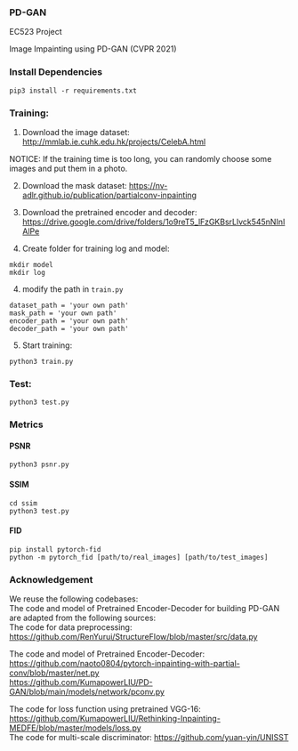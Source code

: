### PD-GAN

EC523 Project

Image Impainting using PD-GAN (CVPR 2021)
### Install Dependencies

```
pip3 install -r requirements.txt
```

### Training:

1. Download the image dataset: http://mmlab.ie.cuhk.edu.hk/projects/CelebA.html

NOTICE: If the training time is too long, you can randomly choose some images and put them in a photo.

2. Download the mask dataset: https://nv-adlr.github.io/publication/partialconv-inpainting

2. Download the pretrained encoder and decoder: https://drive.google.com/drive/folders/1o9reT5_lFzGKBsrLlvck545nNInIAlPe

3. Create folder for training log and model: 

```
mkdir model
mkdir log
```
4. modify the path in `train.py`
```
dataset_path = 'your own path'
mask_path = 'your own path'
encoder_path = 'your own path'
decoder_path = 'your own path'
```

5. Start training:

```
python3 train.py
```

### Test:

```
python3 test.py
```

### Metrics
#### PSNR
```
python3 psnr.py
```

#### SSIM
```
cd ssim
python3 test.py
```

#### FID

```
pip install pytorch-fid
python -m pytorch_fid [path/to/real_images] [path/to/test_images]
```

### Acknowledgement
We reuse the following codebases:  
The code and model of Pretrained Encoder-Decoder for building PD-GAN are adapted from the following sources:  
The code for data preprocessing:  
https://github.com/RenYurui/StructureFlow/blob/master/src/data.py  

The code and model of Pretrained Encoder-Decoder:
https://github.com/naoto0804/pytorch-inpainting-with-partial-conv/blob/master/net.py  
https://github.com/KumapowerLIU/PD-GAN/blob/main/models/network/pconv.py

The code for loss function using pretrained VGG-16: https://github.com/KumapowerLIU/Rethinking-Inpainting-MEDFE/blob/master/models/loss.py  
The code for multi-scale discriminator: https://github.com/yuan-yin/UNISST  
